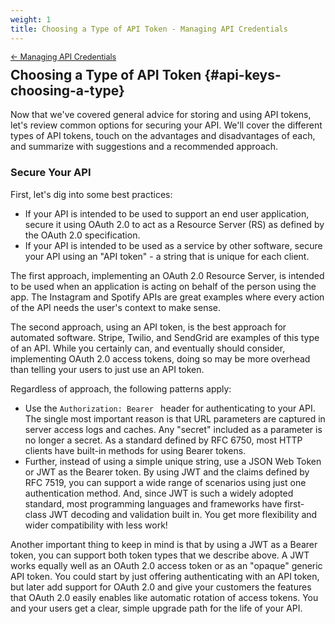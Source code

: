 ```yaml
---
weight: 1
title: Choosing a Type of API Token - Managing API Credentials
---
```


<div style="font-size: 0.9em; margin-bottom: -20px;"><a href="/books/api-security/api-keys/">&larr; Managing API Credentials</a></div>

## Choosing a Type of API Token {#api-keys-choosing-a-type}

Now that we've covered general advice for storing and using API tokens, let's review common options for securing your API. We'll cover the different types of API tokens, touch on the advantages and disadvantages of each, and summarize with suggestions and a recommended approach.

### Secure Your API

First, let's dig into some best practices:

* If your API is intended to be used to support an end user application, secure it using OAuth 2.0 to act as a Resource Server (RS) as defined by the OAuth 2.0 specification.
* If your API is intended to be used as a service by other software, secure your API using an "API token" - a string that is unique for each client.

The first approach, implementing an OAuth 2.0 Resource Server, is intended to be used when an application is acting on behalf of the person using the app. The Instagram and Spotify APIs are great examples where every action of the API needs the user's context to make sense.

The second approach, using an API token, is the best approach for automated software. Stripe, Twilio, and SendGrid are examples of this type of an API. While you certainly can, and eventually should consider, implementing OAuth 2.0 access tokens, doing so may be more overhead than telling your users to just use an API token.

Regardless of approach, the following patterns apply:

* Use the `Authorization: Bearer ` header for authenticating to your API. The single most important reason is that URL parameters are captured in server access logs and caches. Any "secret" included as a parameter is no longer a secret. As a standard defined by RFC 6750, most HTTP clients have built-in methods for using Bearer tokens.
* Further, instead of using a simple unique string, use a JSON Web Token or JWT as the Bearer token. By using JWT and the claims defined by RFC 7519, you can support a wide range of scenarios using just one authentication method. And, since JWT is such a widely adopted standard, most programming languages and frameworks have first-class JWT decoding and validation built in. You get more flexibility and wider compatibility with less work!

Another important thing to keep in mind is that by using a JWT as a Bearer token, you can support both token types that we describe above. A JWT works equally well as an OAuth 2.0 access token or as an "opaque" generic API token. You could start by just offering authenticating with an API token, but later add support for OAuth 2.0 and give your customers the features that OAuth 2.0 easily enables like automatic rotation of access tokens. You and your users get a clear, simple upgrade path for the life of your API.
